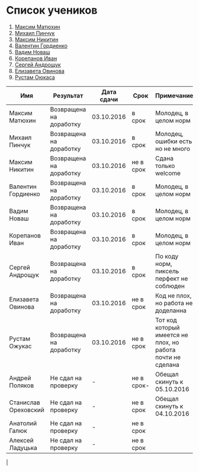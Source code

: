 # Список учеников
1. [Максим Матюхин](students/Matyhin.md) 
2. [Михаил Пинчук](students/Pinchuk.md) 
3. [Максим Никитин](students/Nikitin.md) 
4. [Валентин Гордиенко](students/Gordienko.md) 
5. [Вадим Новаш](students/Novash.md)
6. [Корепанов Иван](students/Korepanov.md)
7. [Сергей Андрощук](students/Androshyk.md)
8. [Елизавета Овинова](students/Ovinova.md)
9. [Рустам Оюкаса](students/Ojukas.md)


| Имя  | Результат  | Дата сдачи   |  Срок | Примечание |
|---|---|---|---|---|
| Максим Матюхин  | Возвращена на доработку  | 03.10.2016  | в срок  | Молодец, в целом норм  |
| Михаил Пинчук  | Возвращена на доработку    |  03.10.2016  | в срок   | Молодец, ошибки есть но не много
| Максим Никитин  | Возвращена на доработку  | 03.10.2016   | не в срок  | Сдана только welcome |
| Валентин Гордиенко  | Возвращена на доработку  | 03.10.2016   |  в срок  | Молодец, в целом норм
| Вадим Новаш  | Возвращена на доработку  | 03.10.2016   |  в срок  | Молодец, в целом норм
| Корепанов Иван | Возвращена на доработку  | 03.10.2016   |  в срок  | Молодец, в целом норм
| Сергей Андрощук | Возвращена на доработку  | 03.10.2016   |  в срок  | По коду норм, пиксель перфект не соблюден 
| Елизавета Овинова | Возвращена на доработку  | 03.10.2016   |  не в срок  | Код не плох, но работа не доделанна   
| Рустам Ожукас | Возвращена на доработку  | 03.10.2016   |  не в срок  | Тот код который имеется не плох, но работа почти не сделана 
| Андрей Поляков | Не сдал на проверку  | - |  не в срок-  | Обещал скинуть к 05.10.2016
| Станислав Ореховский| Не сдал на проверку  | - |  не в срок | Обещал скинуть к 04.10.2016
| Анатолий Галюк | Не сдал на проверку  | - |  не в срок | 
| Алексей Ладуцька | Не сдал на проверку  | - |  не в срок | 
| 
